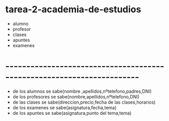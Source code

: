 # tarea-2-academia-de-estudios
 - alumno
 - profesor
 - clases
 - apuntes
 - examenes
 # ----------------------------------------------------------------------
 - de los alumnos se sabe(nombre ,apellidos,nºtelefono,padres,DNI)
 - de los profesores se sabe(nombre,apellidos,nºtelefono,DNI)
 - de las clases se sabe(direccion,precio,fecha de las clases,horarios)
 - de los examenes se sabe(asignatura,fecha,tema)
 - de los apuntes se sabe(asignatura,punto del tema,tema)

